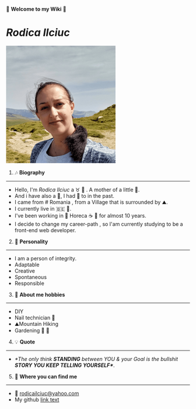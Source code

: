 🎇 **Welcome to my Wiki** 🎇

# _Rodica Ilciuc_

![hyfcourse](../img/rodicailciuc.png)

1. 🎶 **Biography**

---

- Hello, I'm _Rodica Ilciuc_ a ♉ 👩 . A mother of a little 👸.
- And i have also a 🐶, I had 🦜 to in the past.
- I came from # Romania , from a Village that is surrounded by ⛰️.
- I currently live in 🇧🇪 🍟.
- I've been working in 🍝 Horeca ☕ 🍺 for almost 10 years.
- I decide to change my career-path , so I'am currently studying to be a
  front-end web developer.

2. 🌄 **Personality**

---

- I am a person of integrity.
- Adaptable
- Creative
- Spontaneous
- Responsible

3. 🔆 **About me hobbies**

---

- DIY
- Nail technician 💅
- ⛰️Mountain Hiking
- Gardening 🌱 💐

4. 💡 **Quote**

---

- _\*The only think **STANDING** between YOU & your Goal is the bullshit **STORY
  YOU KEEP TELLING YOURSELF\***_.

5. 📓 **Where you can find me**

---

- 📧 <rodicailciuc@yahoo.com>
- My github [link text](https://github.com/rodicailciuc)
